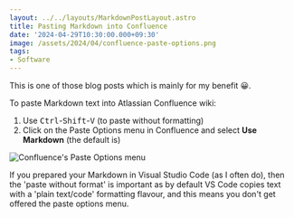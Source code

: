 ```yaml
---
layout: ../../layouts/MarkdownPostLayout.astro
title: Pasting Markdown into Confluence
date: '2024-04-29T10:30:00.000+09:30'
image: /assets/2024/04/confluence-paste-options.png
tags:
- Software
---
```


This is one of those blog posts which is mainly for my benefit 😀.

To paste Markdown text into Atlassian Confluence wiki:

1. Use <kbd>Ctrl</kbd>-<kbd>Shift</kbd>-<kbd>V</kbd> (to paste without formatting)
2. Click on the Paste Options menu in Confluence and select **Use Markdown** (the default is)

![Confluence's Paste Options menu](/assets/2024/04/confluence-paste-options.png)

If you prepared your Markdown in Visual Studio Code (as I often do), then the 'paste without format' is important as by default VS Code copies text with a 'plain text/code' formatting flavour, and this means you don't get offered the paste options menu.

